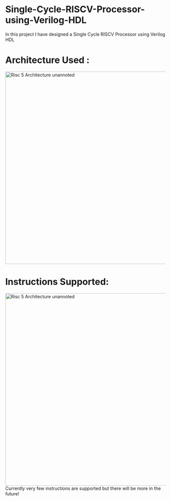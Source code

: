 # Single-Cycle-RISCV-Processor-using-Verilog-HDL
In this project I have designed a Single Cycle RISCV Processor using Verilog HDL
# Architecture Used :
<img width="606" alt="Risc 5 Architecture unannoted" src="https://github.com/user-attachments/assets/5759f1d1-4b0b-46fd-95f2-586a722ba84f" />

# Instructions Supported:
<img width="606" alt="Risc 5 Architecture unannoted" src="https://github.com/user-attachments/assets/31192d99-452e-41cb-a188-1cd346cca2f0" />
Currently very few instructions are supported but there will be more in the future!


